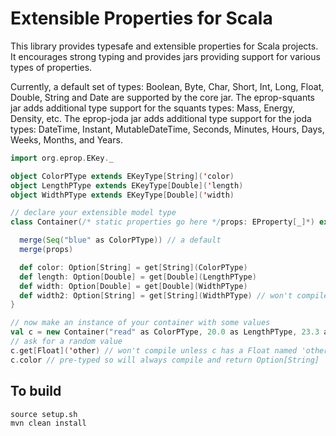 # Extensible Properties for Scala

This library provides typesafe and extensible properties for Scala projects.
It encourages strong typing and provides jars providing support for various
types of properties.

Currently, a default set of types: Boolean, Byte, Char, Short, Int, Long, 
Float, Double, String and Date are supported by the core jar.  The 
eprop-squants jar adds additional type support for the squants types: Mass, 
Energy, Density, etc.
The eprop-joda jar adds additional type support for the joda types:
DateTime, Instant, MutableDateTime, Seconds, Minutes, Hours, Days, Weeks, 
Months, and Years.

```scala
import org.eprop.EKey._

object ColorPType extends EKeyType[String]('color)
object LengthPType extends EKeyType[Double]('length)
object WidthPType extends EKeyType[Double]('width)

// declare your extensible model type
class Container(/* static properties go here */props: EProperty[_]*) extends Extensible {

  merge(Seq("blue" as ColorPType)) // a default
  merge(props)

  def color: Option[String] = get[String](ColorPType)
  def length: Option[Double] = get[Double](LengthPType)
  def width: Option[Double] = get[Double](WidthPType)
  def width2: Option[String] = get[String](WidthPType) // won't compile as WidthPType's type is Double, not String
}

// now make an instance of your container with some values
val c = new Container("read" as ColorPType, 20.0 as LengthPType, 23.3 as WidthPType)
// ask for a random value
c.get[Float]('other) // won't compile unless c has a Float named 'other
c.color // pre-typed so will always compile and return Option[String]

```

## To build
```script
source setup.sh
mvn clean install
```
